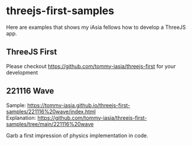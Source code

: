 # threejs-first-samples

Here are examples that shows my iAsia fellows how to develop a ThreeJS app.

## ThreeJS First

Please checkout https://github.com/tommy-iasia/threejs-first for your development

## 221116 Wave

Sample: https://tommy-iasia.github.io/threejs-first-samples/221116%20wave/index.html  
Explanation: https://github.com/tommy-iasia/threejs-first-samples/tree/main/221116%20wave

Garb a first impression of physics implementation in code.
